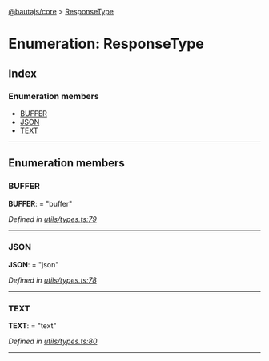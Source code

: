 [@bautajs/core](../README.md) > [ResponseType](../enums/responsetype.md)

# Enumeration: ResponseType

## Index

### Enumeration members

* [BUFFER](responsetype.md#buffer)
* [JSON](responsetype.md#json)
* [TEXT](responsetype.md#text)

---

## Enumeration members

<a id="buffer"></a>

###  BUFFER

**BUFFER**:  = "buffer"

*Defined in [utils/types.ts:79](https://github.axa.com/Digital/bauta-nodejs/blob/167ddcc/packages/bautajs/src/utils/types.ts#L79)*

___
<a id="json"></a>

###  JSON

**JSON**:  = "json"

*Defined in [utils/types.ts:78](https://github.axa.com/Digital/bauta-nodejs/blob/167ddcc/packages/bautajs/src/utils/types.ts#L78)*

___
<a id="text"></a>

###  TEXT

**TEXT**:  = "text"

*Defined in [utils/types.ts:80](https://github.axa.com/Digital/bauta-nodejs/blob/167ddcc/packages/bautajs/src/utils/types.ts#L80)*

___

